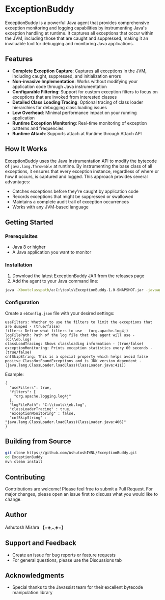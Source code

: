 # ExceptionBuddy

ExceptionBuddy is a powerful Java agent that provides comprehensive exception monitoring and logging capabilities by instrumenting Java's exception handling at runtime. It captures all exceptions that occur within the JVM, including those that are caught and suppressed, making it an invaluable tool for debugging and monitoring Java applications.

## Features

- **Complete Exception Capture**: Captures all exceptions in the JVM, including caught, suppressed, and initialization errors
- **Non-invasive Implementation**: Works without modifying your application code through Java instrumentation
- **Configurable Filtering**: Support for custom exception filters to focus on exceptions that are invoked from interested classes
- **Detailed Class Loading Tracing**: Optional tracing of class loader hierarchies for debugging class loading issues
- **Low Overhead**: Minimal performance impact on your running application
- **Runtime Exception Monitoring**: Real-time monitoring of exception patterns and frequencies
- **Runtime Attach**: Supports attach at Runtime through Attach API

## How It Works

ExceptionBuddy uses the Java Instrumentation API to modify the bytecode of `java.lang.Throwable` at runtime. By instrumenting the base class of all exceptions, it ensures that every exception instance, regardless of where or how it occurs, is captured and logged. This approach provides several advantages:

- Catches exceptions before they're caught by application code
- Records exceptions that might be suppressed or swallowed
- Maintains a complete audit trail of exception occurrences
- Works with any JVM-based language

## Getting Started

### Prerequisites

- Java 8 or higher
- A Java application you want to monitor

### Installation

1. Download the latest ExceptionBuddy JAR from the releases page
2. Add the agent to your Java command line:

```bash
java -Xbootclasspath/a:C:\tools\ExceptionBuddy-1.0-SNAPSHOT.jar -javaagent:C:\tools\ExceptionBuddy-1.0-SNAPSHOT.jar=configurationFile=C:\tools\ebConfig.json -jar your-application.jar
```

### Configuration

Create a `ebConfig.json` file with your desired settings:

```properties
useFilters: Whether to use the filters to limit the exceptions that are dumped - (true/false)
filters: Define what filters to use - (org.apache.log4j)
logFilePath: Path of the log file that the agent will use - (C:\\eb.log)
classLoadTracing: Shows classloading information - (true/false)
exceptionMonitoring: Prints exception statistics every 60 seconds - (true/false)
cnfSkipString: This is a special property which helps avoid false positve ClassNotFoundExceptions and is JDK version dependent - (java.lang.ClassLoader.loadClass(ClassLoader.java:411))
```

Example:
```properties
{
  "useFilters": true,
  "filters": [
    "org.apache.logging.log4j"
  ],
  "logFilePath": "C:\\tools\\eb.log",
  "classLoaderTracing" : true,
  "exceptionMonitoring" : false,
  "cnfSkipString" : "java.lang.ClassLoader.loadClass(ClassLoader.java:406)"
}
```

## Building from Source

```bash
git clone https://github.com/AshutoshIWNL/ExceptionBuddy.git
cd ExceptionBuddy
mvn clean install
```

## Contributing

Contributions are welcome! Please feel free to submit a Pull Request. For major changes, please open an issue first to discuss what you would like to change.


## Author

Ashutosh Mishra 【=◈︿◈=】

## Support and Feedback

- Create an issue for bug reports or feature requests
- For general questions, please use the Discussions tab

## Acknowledgments

- Special thanks to the Javassist team for their excellent bytecode manipulation library
